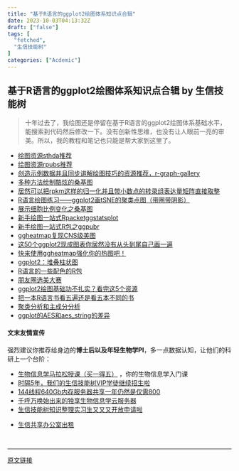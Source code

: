 ```yaml
---
title: "基于R语言的ggplot2绘图体系知识点合辑"
date: 2023-10-03T04:13:32Z
draft: ["false"]
tags: [
  "fetched",
  "生信技能树"
]
categories: ["Acdemic"]
---
```

基于R语言的ggplot2绘图体系知识点合辑 by 生信技能树
------
<div><section data-tool="mdnice编辑器" data-website="https://www.mdnice.com"><blockquote data-tool="mdnice编辑器"><p>十年过去了，我绘图还是停留在基于R语言的ggplot2绘图体系基础水平，能搜索到代码然后修改一下。没有创新性思维，也没有让人眼前一亮的审美。所以，我的教程和笔记也只能是帮大家到这里了。</p></blockquote></section><section data-tool="mdnice编辑器" data-website="https://www.mdnice.com" mstvisible="3"><ul data-tool="mdnice编辑器"><li><section><a href="http://mp.weixin.qq.com/s?__biz=MzAxMDkxODM1Ng==&amp;mid=2247507397&amp;idx=2&amp;sn=ec4e6c0048d14d6c205385c21e5625ec&amp;chksm=9b4b9d7eac3c1468ceab978d6dbca6febcae37dfbe43bcca04fc43d0e7912eed37941b7ac1c3&amp;scene=21#wechat_redirect" msttexthash="26006604" msthash="188" data-linktype="2">绘图资源sthda推荐</a></section></li><li><section><a href="http://mp.weixin.qq.com/s?__biz=MzAxMDkxODM1Ng==&amp;mid=2247507376&amp;idx=2&amp;sn=d7d5cc95b18b5e793d61a8b66561c0a3&amp;chksm=9b4b9d0bac3c141d0717b2ae667302babf38e4d7388b94a5519037a180be4701cdb4638adfef&amp;scene=21#wechat_redirect" msttexthash="26011180" msthash="189" data-linktype="2">绘图资源rpubs推荐</a></section></li><li><section><a href="http://mp.weixin.qq.com/s?__biz=MzAxMDkxODM1Ng==&amp;mid=2247506769&amp;idx=2&amp;sn=19139caaa413c2e5efb049bc6d36cb97&amp;chksm=9b4b9beaac3c12fc87c8853d6483bd19caa6d3cbfab84fd17b56e5409a7ee0916655465a7905&amp;scene=21#wechat_redirect" msttexthash="155527580" msthash="190" data-linktype="2">创造示例数据并且同步讲解绘图技巧的资源推荐，r-graph-gallery</a></section></li><li><section><a href="http://mp.weixin.qq.com/s?__biz=MzAxMDkxODM1Ng==&amp;mid=2247506396&amp;idx=1&amp;sn=cb84314494c465cc5f6b5393e06088be&amp;chksm=9b4b9967ac3c1071ea21eb66677023efad83fd77bc8de4c655c9d39f9d54c93720959b3b520b&amp;scene=21#wechat_redirect" msttexthash="53116232" msthash="191" data-linktype="2">多种方法绘制酷炫的桑基图</a></section></li><li><section><a href="http://mp.weixin.qq.com/s?__biz=MzAxMDkxODM1Ng==&amp;mid=2247506264&amp;idx=1&amp;sn=d6f639f6a035127ea4358ba313db3498&amp;chksm=9b4b99e3ac3c10f56234f9ffb981d70772342cb6f1931db2c66422ba4da5a18454fb296f2d65&amp;scene=21#wechat_redirect" msttexthash="276538509" msthash="192" data-linktype="2">居然可以把rpkm这样的归一化并且带小数点的转录组表达量矩阵直接取整</a></section></li><li><section><a href="http://mp.weixin.qq.com/s?__biz=MzAxMDkxODM1Ng==&amp;mid=2247505097&amp;idx=2&amp;sn=1bafa5071e185203b2cda4c03cca1e89&amp;chksm=9b4b9472ac3c1d64beebaf84435eef80643042026fc5bbf3dd4553a031e12b9e690fd445a5f2&amp;scene=21#wechat_redirect" msttexthash="216578882" msthash="193" data-linktype="2">R语言绘图练习——ggplot2画tSNE的聚类点图（带圈带阴影）</a></section></li><li><section><a href="http://mp.weixin.qq.com/s?__biz=MzAxMDkxODM1Ng==&amp;mid=2247503527&amp;idx=2&amp;sn=27368480e915ef96418a791300da03fa&amp;chksm=9b4b8e1cac3c070aa28a900b8075b99475b36b4df788b0eb99a481fae09520411eef5ea82251&amp;scene=21#wechat_redirect" msttexthash="47738444" msthash="194" data-linktype="2">展示细胞比例变化之桑基图</a></section></li><li><section><a href="http://mp.weixin.qq.com/s?__biz=MzAxMDkxODM1Ng==&amp;mid=2247502931&amp;idx=2&amp;sn=9864f8588afe6208ee97fe83c9c28809&amp;chksm=9b4b8ce8ac3c05fe4267579a4044fbf761cf3e97203e1cd1cfc47adc75a443485a56e8c0d665&amp;scene=21#wechat_redirect" msttexthash="24124009" msthash="195" data-linktype="2">新手绘图一站式Rpacketggstatsplot</a></section></li><li><section><a href="http://mp.weixin.qq.com/s?__biz=MzAxMDkxODM1Ng==&amp;mid=2247502931&amp;idx=3&amp;sn=76abf1c58ca94115339a28eb17d5595a&amp;chksm=9b4b8ce8ac3c05fe71b1182d399224dd39dde7ae08c94224f92a4621fe1772ba3c79fe1541c2&amp;scene=21#wechat_redirect" msttexthash="32046781" msthash="196" data-linktype="2">新手绘图一站式R包之ggpubr</a></section></li><li><section><a href="http://mp.weixin.qq.com/s?__biz=MzAxMDkxODM1Ng==&amp;mid=2247502890&amp;idx=2&amp;sn=9f2cf9b20b8a12fee6961b43777e03b7&amp;chksm=9b4b8c91ac3c0587c8cb9b846ad326a1d9862926c65442512cfc934d09a320cd8c4d7d57fd41&amp;scene=21#wechat_redirect" msttexthash="36327954" msthash="197" data-linktype="2">ggheatmap复现CNS级美图</a></section></li><li><section><a href="http://mp.weixin.qq.com/s?__biz=MzAxMDkxODM1Ng==&amp;mid=2247502849&amp;idx=1&amp;sn=d27192c2d34c0d1d8ef4a8ba22e085b7&amp;chksm=9b4b8cbaac3c05acf8ef5df1460bfbac7a33d1f190798d0bc7149b7c6962855c67bfec92c064&amp;scene=21#wechat_redirect" msttexthash="168864839" msthash="198" data-linktype="2">这50个ggplot2现成图表你居然没有从头到尾自己画一遍</a></section></li><li><section><a href="http://mp.weixin.qq.com/s?__biz=MzAxMDkxODM1Ng==&amp;mid=2247502601&amp;idx=2&amp;sn=b471412ecda6b71600f3864ffce90ebc&amp;chksm=9b4b8bb2ac3c02a4c4e82bf951000b5aa539ebd4365f785685730b1c570cd25069778ddcd047&amp;scene=21#wechat_redirect" msttexthash="84932250" msthash="199" data-linktype="2">快来使用ggheatmap强化你的热图吧！</a></section></li><li><section><a href="http://mp.weixin.qq.com/s?__biz=MzAxMDkxODM1Ng==&amp;mid=2247501469&amp;idx=1&amp;sn=ac44f7fea6b731ad2c347da7a380f7de&amp;chksm=9b4b8626ac3c0f30a6bdfc95402e898b4750eae9ec6718a395de15c09d11f8ad52ceb1ed40cc&amp;scene=21#wechat_redirect" msttexthash="39088569" msthash="200" data-linktype="2">ggplot2：堆叠柱状图</a></section></li><li><section><a href="http://mp.weixin.qq.com/s?__biz=MzAxMDkxODM1Ng==&amp;mid=2247496886&amp;idx=2&amp;sn=f2dbd5f3c0b5356449282f9152a67fb4&amp;chksm=9b4bb40dac3c3d1b5d8cb3577d7db57b465b6abb19de848d0a0e671b04b3ccff4c3229e5853e&amp;scene=21#wechat_redirect" msttexthash="40799304" msthash="201" data-linktype="2">R语言的一些配色的R包</a></section></li><li><section><a href="http://mp.weixin.qq.com/s?__biz=MzAxMDkxODM1Ng==&amp;mid=2247496405&amp;idx=2&amp;sn=6fbdd7de23c73f9ddcbeb309a1d6bdcd&amp;chksm=9b4bb26eac3c3b78a0fa66f815baf1e2b930417b373f8989ea9aa6b5893bfa35b6c1d643701f&amp;scene=21#wechat_redirect" msttexthash="26377156" msthash="202" data-linktype="2">朋友圈选美大赛</a></section></li><li><section><a href="http://mp.weixin.qq.com/s?__biz=MzAxMDkxODM1Ng==&amp;mid=2247493699&amp;idx=1&amp;sn=99c2e5daf2bf572c0f2795d3a8d1426d&amp;chksm=9b4ba8f8ac3c21eed6b4a8455f90c9d6794f36f290136738cc344f07f03797915975e8427a00&amp;scene=21#wechat_redirect" msttexthash="122607641" msthash="203" data-linktype="2">ggplot2绘图基础功不扎实？看完这5个资源</a></section></li><li><section><a href="http://mp.weixin.qq.com/s?__biz=MzAxMDkxODM1Ng==&amp;mid=2247493243&amp;idx=1&amp;sn=b93dde0a02e5e13631b9ec815475b9b9&amp;chksm=9b4ba6c0ac3c2fd64945b937a7a7e28e22c683c8787eba847921ff5ce0b843979076648e6ea3&amp;scene=21#wechat_redirect" msttexthash="101015252" msthash="204" data-linktype="2">把一本R语言书看五遍还是看五本不同的书</a></section></li><li><section><a href="http://mp.weixin.qq.com/s?__biz=MzAxMDkxODM1Ng==&amp;mid=2247492300&amp;idx=2&amp;sn=90186a0fc3d64f16ef2e8108a1202660&amp;chksm=9b4ba277ac3c2b61b97e249dd2565512427b8bcefcd640bda78bfd609aef51b90032ea694d1a&amp;scene=21#wechat_redirect" msttexthash="36100194" msthash="205" data-linktype="2">聚类分析和主成分分析</a></section></li><li><section><a href="http://mp.weixin.qq.com/s?__biz=MzAxMDkxODM1Ng==&amp;mid=2247516204&amp;idx=1&amp;sn=16809726e8b1691ce131fdb863dac9bd&amp;chksm=9b4bc097ac3c4981326b55f10bc801fd76bcefdef4d55d76ba45e119a823d2b0589214af460a&amp;scene=21#wechat_redirect" msttexthash="39943293" msthash="206" data-linktype="2">ggplot的AES和aes_string的差异</a></section></li></ul></section><h4 data-tool="mdnice编辑器">文末友情宣传</h4><p data-tool="mdnice编辑器">强烈建议你推荐给身边的<strong>博士后以及年轻生物学PI</strong>，多一点数据认知，让他们的科研上一个台阶：</p><ul data-tool="mdnice编辑器"><li><section><a target="_blank" href="http://mp.weixin.qq.com/s?__biz=MzAxMDkxODM1Ng==&amp;mid=2247524930&amp;idx=5&amp;sn=19d5eb52cbba6389c6238cd7943d96c7&amp;chksm=9b4b22f9ac3cabefa5c0436a6e723c3ad447fd67bdd2f9d500043220c5e97e6934b6015977e3&amp;scene=21#wechat_redirect" textvalue="生物信息学马拉松授课（买一得‍五）" linktype="text" imgurl="" imgdata="null" data-itemshowtype="0" tab="innerlink" data-linktype="2" hasload="1">生物信息学马拉松授课（买一得五）</a> ，你的生物信息学入门课</section></li><li><section><a target="_blank" href="http://mp.weixin.qq.com/s?__biz=MzAxMDkxODM1Ng==&amp;mid=2247524148&amp;idx=1&amp;sn=7806da6feb41a36493c519c1cfc1d3ac&amp;chksm=9b4bdf8fac3c569960369602f1ef26639cb366b250f233b2297d1f059471c0458335bfc0b829&amp;scene=21#wechat_redirect" textvalue="时隔5年，我们的生信技能树VIP学徒继续招生啦" linktype="text" imgurl="" imgdata="null" data-itemshowtype="0" tab="innerlink" data-linktype="2" hasload="1">时隔5年，我们的生信技能树VIP学徒继续招生啦</a><br></section></li><li><section><a target="_blank" href="http://mp.weixin.qq.com/s?__biz=MzAxMDkxODM1Ng==&amp;mid=2247522831&amp;idx=2&amp;sn=1744efdf428465425a145ff3a982198b&amp;chksm=9b4bdab4ac3c53a28fbecbbff4f254f470b54a7a20468bb753b295b930315e1ec45bcbabc10b&amp;scene=21#wechat_redirect" textvalue="144线程640Gb内存服务器共享一年‍仍然是仅需800" linktype="text" imgurl="" imgdata="null" data-itemshowtype="0" tab="innerlink" data-linktype="2" hasload="1">144线程640Gb内存服务器共享一年仍然是仅需800</a></section></li><li><section><a target="_blank" href="http://mp.weixin.qq.com/s?__biz=MzAxMDkxODM1Ng==&amp;mid=2247519765&amp;idx=1&amp;sn=ce5a8c8182f854c88043059f8c2cb9ff&amp;chksm=9b4bceaeac3c47b88c19941d43dbb1401f3a92206481a0afc41159927868199643f795d62a7e&amp;scene=21#wechat_redirect" textvalue="千呼万唤始出来的独享生物信息学云服务器" linktype="text" imgurl="" imgdata="null" data-itemshowtype="0" tab="innerlink" data-linktype="2" hasload="1">千呼万唤始出来的独享生物信息学云服务器</a></section></li><li><section><a target="_blank" href="http://mp.weixin.qq.com/s?__biz=MzAxMDkxODM1Ng==&amp;mid=2247519765&amp;idx=1&amp;sn=ce5a8c8182f854c88043059f8c2cb9ff&amp;chksm=9b4bceaeac3c47b88c19941d43dbb1401f3a92206481a0afc41159927868199643f795d62a7e&amp;scene=21#wechat_redirect" textvalue="千呼万唤始出来的独享生物信息学云服务器" linktype="text" imgurl="" imgdata="null" data-itemshowtype="0" tab="innerlink" data-linktype="2" hasload="1"></a><a target="_blank" href="http://mp.weixin.qq.com/s?__biz=MzAxMDkxODM1Ng==&amp;mid=2247524275&amp;idx=1&amp;sn=fa592ee29f636f34387491d0fceadd8e&amp;chksm=9b4bdf08ac3c561e0881974b3817beb0a0e514dc1a8df4c34c2b6653da6fa78e09acb03c70c2&amp;scene=21#wechat_redirect" textvalue="生信技能树知识整理实习生又又又开放申请啦" linktype="text" imgurl="" imgdata="null" data-itemshowtype="0" tab="innerlink" data-linktype="2" hasload="1">生信技能树知识整理实习生又又又开放申请啦</a></section></li><li><p><a target="_blank" href="http://mp.weixin.qq.com/s?__biz=MzAxMDkxODM1Ng==&amp;mid=2247524432&amp;idx=1&amp;sn=5b33b0c6807a9e6939c332c58fabff89&amp;chksm=9b4b20ebac3ca9fdb3d8bfaf2bef5552f64eb70e7fae557cc7197fb1a23b3e8bc31b585bf829&amp;scene=21#wechat_redirect" textvalue="生信共享办公室出租" linktype="text" imgurl="" imgdata="null" data-itemshowtype="0" tab="innerlink" data-linktype="2" hasload="1">生信共享办公室出租</a></p></li></ul><p><br></p><p><mp-style-type data-value="3"></mp-style-type></p></div>  
<hr>
<a href="https://mp.weixin.qq.com/s/wTElYkDTUSaCswomOU5Ykg",target="_blank" rel="noopener noreferrer">原文链接</a>
